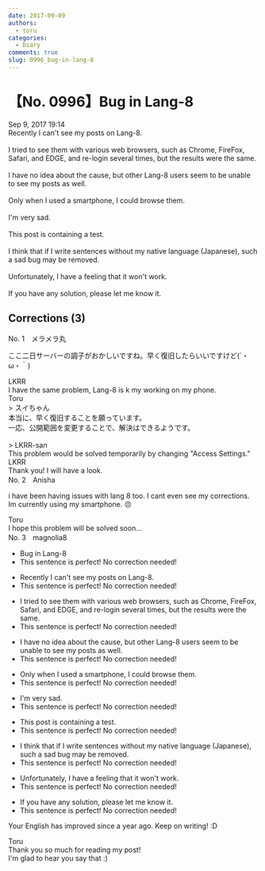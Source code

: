 ```yaml
---
date: 2017-09-09
authors:
  - toru
categories:
  - Diary
comments: true
slug: 0996_bug-in-lang-8
---
```


# 【No. 0996】Bug in Lang-8
<div class="date">Sep 9, 2017 19:14</div>
<div id="post"><div id="body_show_ori">
Recently I can't see my posts on Lang-8.<br/><br/>I tried to see them with various web browsers, such as Chrome, FireFox, Safari, and EDGE,  and re-login several times, but the results were the same.<br/><br/>I have no idea about the cause, but other Lang-8 users seem to be unable to see my posts as well.<br/><br/>Only when I used a smartphone, I could browse them.<br/><br/>I'm very sad.<br/><br/>This post is containing a test.<br/><br/>I think that if I write sentences without my native language (Japanese), such a sad bug may be removed.<br/><br/>Unfortunately, I have a feeling that it won't work.<br/><br/>If you have any solution, please let me know it.
</div></div>

<!-- more -->


## Corrections (3)
<div id="block"><div class="first_name"> No. 1　<span class="just_name">メラメラ丸</span></div><div id="block2">
<p class="comment_small">
 ここ二日サーバーの調子がおかしいですね。早く復旧したらいいですけど(´・ω・｀)
</p>

</div><div class="name"><span class="just_name">LKRR</span><br>
I have the same problem, Lang-8 is k my working on my phone. 
</div>
<div class="name"><span class="just_name">Toru</span><br>
&gt; スイちゃん<br/>本当に、早く復旧することを願っています。<br/>一応、公開範囲を変更することで、解決はできるようです。<br/><br/>&gt; LKRR-san<br/>This problem would be solved temporarily by changing "Access Settings."
</div>
<div class="name"><span class="just_name">LKRR</span><br>
Thank you! I will have a look.
</div>
</div>
<div id="block"><div class="first_name"> No. 2　<span class="just_name">Anisha</span></div><div id="block2">
<p class="comment_small">
 i have been having issues with lang 8 too. I cant even see my corrections. Im currently using my smartphone. 😣
</p>

</div><div class="name"><span class="just_name">Toru</span><br>
I hope this problem will be solved soon...
</div>
</div>
<div id="block"><div class="first_name"> No. 3　<span class="just_name">magnolia8</span></div><div id="block2">
<ul class="correction_field">
<li class="incorrect">Bug in Lang-8</li>
<li class="corrected perfect">This sentence is perfect! No correction needed!</li>
</ul>
<ul class="correction_field">
<li class="incorrect">Recently I can't see my posts on Lang-8.</li>
<li class="corrected perfect">This sentence is perfect! No correction needed!</li>
</ul>
<ul class="correction_field">
<li class="incorrect">I tried to see them with various web browsers, such as Chrome, FireFox, Safari, and EDGE,  and re-login several times, but the results were the same.</li>
<li class="corrected perfect">This sentence is perfect! No correction needed!</li>
</ul>
<ul class="correction_field">
<li class="incorrect">I have no idea about the cause, but other Lang-8 users seem to be unable to see my posts as well.</li>
<li class="corrected perfect">This sentence is perfect! No correction needed!</li>
</ul>
<ul class="correction_field">
<li class="incorrect">Only when I used a smartphone, I could browse them.</li>
<li class="corrected perfect">This sentence is perfect! No correction needed!</li>
</ul>
<ul class="correction_field">
<li class="incorrect">I'm very sad.</li>
<li class="corrected perfect">This sentence is perfect! No correction needed!</li>
</ul>
<ul class="correction_field">
<li class="incorrect">This post is containing a test.</li>
<li class="corrected perfect">This sentence is perfect! No correction needed!</li>
</ul>
<ul class="correction_field">
<li class="incorrect">I think that if I write sentences without my native language (Japanese), such a sad bug may be removed.</li>
<li class="corrected perfect">This sentence is perfect! No correction needed!</li>
</ul>
<ul class="correction_field">
<li class="incorrect">Unfortunately, I have a feeling that it won't work.</li>
<li class="corrected perfect">This sentence is perfect! No correction needed!</li>
</ul>
<ul class="correction_field">
<li class="incorrect">If you have any solution, please let me know it.</li>
<li class="corrected perfect">This sentence is perfect! No correction needed!</li>
</ul>
<p class="comment_small">
 Your English has improved since a year ago. Keep on writing! :D
</p>

</div><div class="name"><span class="just_name">Toru</span><br>
Thank you so much for reading my post!<br/>I'm glad to hear you say that :)
</div>
</div>
